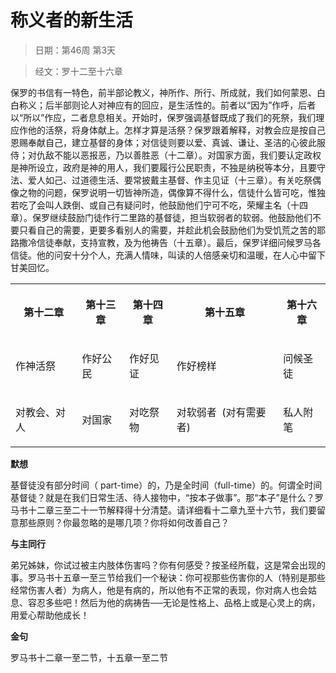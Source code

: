 # 称义者的新生活

> 日期：第46周 第3天

> 经文：罗十二至十六章

保罗的书信有一特色，前半部论教义，神所作、所行、所成就，我们如何蒙恩、白白称义；后半部则论人对神应有的回应，是生活性的。前者以“因为”作呼，后者以“所以”作应，二者息息相关。开始时，保罗强调基督既成了我们的死祭，我们理应作他的活祭，将身体献上。怎样才算是活祭？保罗跟着解释，对教会应是按自己恩赐奉献自己，建立基督的身体；对信徒则要以爱、真诚、谦让、圣洁的心彼此服侍；对仇敌不能以恶报恶，乃以善胜恶（十二章）。对国家方面，我们要认定政权是神所设立，政府是神的用人，我们要履行公民职责，不独是纳税等本分，且要守法、爱人如己、过道德生活、要常披戴主基督、作主见证（十三章）。有关吃祭偶像之物的问题，保罗说明一切皆神所造，偶像算不得什么，信徒什么皆可吃，惟独若吃了会叫人跌倒、或自己有疑问时，他鼓励他们宁可不吃，荣耀主名（十四章）。保罗继续鼓励门徒作行二里路的基督徒，担当软弱者的软弱。他鼓励他们不要只看自己的需要，更要多看别人的需要，并趁此机会鼓励他们为受饥荒之苦的耶路撒冷信徒奉献，支持宣教，及为他祷告（十五章）。最后，保罗详细问候罗马各信徒。他的问安十分个人，充满人情味，叫读的人倍感亲切和温暖，在人心中留下甘美回忆。

<table>
 <tbody>
  <tr>
   <th><p>第十二章</p></th>
   <th><p>第十三章</p></th>
   <th><p>第十四章</p></th>
   <th><p>第十五章</p></th>
   <th><p>第十六章</p></th>
  </tr>
  <tr>
   <td><p>作神活祭</p></td>
   <td><p>作好公民</p></td>
   <td><p>作好见证</p></td>
   <td><p>作好榜样</p></td>
   <td><p>问候圣徒</p></td>
  </tr>
  <tr>
   <td><p>对教会、对人</p></td>
   <td><p>对国家</p></td>
   <td><p>对吃祭物</p></td>
   <td><p>对软弱者&nbsp;&nbsp;(对有需要者)</p></td>
   <td><p>私人附笔</p></td>
  </tr>
 </tbody>
</table>

**默想**

基督徒没有部分时间（ part-time）的，乃是全时间（full-time）的。何谓全时间基督徒？就是在我们日常生活、待人接物中，“按本子做事”。那“本子”是什么？罗马书十二章三至二十一节解释得十分清楚。请详细看十二章九至十六节，我们要留意那些原则？你最忽略的是哪几项？你将如何改善自己？

**与主同行**

弟兄姊妹，你试过被主内肢体伤害吗？你有何感受？按圣经所载，这是常会出现的事。罗马书十五章一至三节给我们一个秘诀：你可视那些伤害你的人（特别是那些经常伤害人者）为病人，他是有病的，所以他有不正常的表现，你对病人也会姑息、容忍多些吧！然后为他的病祷告──无论是性格上、品格上或是心灵上的病，用爱心帮助他成长！

**金句**

罗马书十二章一至二节，十五章一至二节